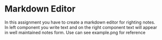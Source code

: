 # Markdown Editor

In this assignment you have to create a markdown editor for righting notes.
In left component you write text and on the right component text will appear in well maintained notes form.
Use can see example.png for reference
